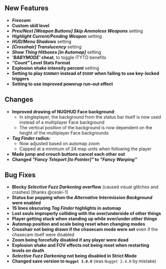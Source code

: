 ## New Features

- **_Freecam_**
- **Custom skill level**
- **_Prev/Next [Weapon Buttons] Skip Ammoless Weapons_** setting
- **_Highlight Current/Pending Weapon_** setting
- **_HUD/Menu Shadows_** setting
- **_[Crosshair] Translucency_** setting
- **_Show Thing Hitboxes [in Automap]_** setting
- **_'BABYMODE'_ cheat**, to toggle ITYTD benefits
- **_"Count"_ Level Stats Format**
- **Explosion shake intensity percent** setting
- **Setting to play `DSNOWAY` instead of `DSOOF` when failing to use key-locked triggers**
- **Setting to use improved powerup run-out effect**

## Changes

- **Improved drawing of NUGHUD Face background**:
  - In singleplayer, the background from the status bar itself is now used
    instead of a multiplayer Face background
  - The vertical position of the background is now dependent on the height
    of the multiplayer Face backgrounds
- **_Tag Finder_ radius:**
  - Now adjusted based on automap zoom
  - Capped at a minimum of 24 map units when following the player
- **Made jump and crouch buttons cancel each other out**
- **Changed _"Fancy Teleport [to Pointer]"_ to _"Fancy Warping"_**

## Bug Fixes

- **Blocky _Selective Fuzz Darkening_ overflow** (caused visual glitches and crashes) [thanks @ceski-1]
- **Status bar popping when the _Alternative Intermission Background_ were enabled**
- **1S lines obscuring _Tag Finder_ highlights in automap**
- **Lost souls improperly colliding with the over/underside of other things**
- **Player getting stuck when standing up while over/under other things**
- **Automap position and scale being reset when changing modes**
- **Crosshair not being drawn if the chasecam mode were set** even if the chasecam itself were disabled
- **Zoom being forcefully disabled if any player were dead**
- **Explosion shake and FOV effects not being reset when restarting levels on death**
- **_Selective Fuzz Darkening_ not being disabled in Strict Mode**
- **Changed save version to `Nugget 3.0.0`** (was `Nugget 2.4.0` by mistake)
